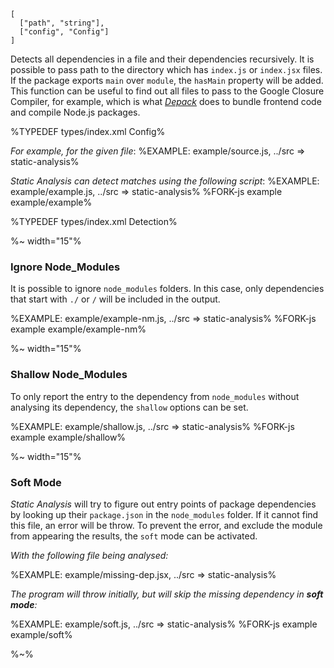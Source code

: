 ```## async staticAnalysis => Array<Detection>
[
  ["path", "string"],
  ["config", "Config"]
]
```

Detects all dependencies in a file and their dependencies recursively. It is possible to pass path to the directory which has `index.js` or `index.jsx` files. If the package exports `main` over `module`, the `hasMain` property will be added. This function can be useful to find out all files to pass to the Google Closure Compiler, for example, which is what [_Depack_](https://github.com/dpck/depack) does to bundle frontend code and compile Node.js packages.

%TYPEDEF types/index.xml Config%

_For example, for the given file_:
%EXAMPLE: example/source.js, ../src => static-analysis%

_Static Analysis can detect matches using the following script_:
%EXAMPLE: example/example.js, ../src => static-analysis%
%FORK-js example example/example%

%TYPEDEF types/index.xml Detection%

%~ width="15"%

### Ignore Node_Modules

It is possible to ignore `node_modules` folders. In this case, only dependencies that start with `./` or `/` will be included in the output.

%EXAMPLE: example/example-nm.js, ../src => static-analysis%
%FORK-js example example/example-nm%

%~ width="15"%

### Shallow Node_Modules

To only report the entry to the dependency from `node_modules` without analysing its dependency, the `shallow` options can be set.

%EXAMPLE: example/shallow.js, ../src => static-analysis%
%FORK-js example example/shallow%

%~ width="15"%

### Soft Mode

_Static Analysis_ will try to figure out entry points of package dependencies by looking up their `package.json` in the `node_modules` folder. If it cannot find this file, an error will be throw. To prevent the error, and exclude the module from appearing the results, the `soft` mode can be activated.

_With the following file being analysed:_

%EXAMPLE: example/missing-dep.jsx, ../src => static-analysis%

_The program will throw initially, but will skip the missing dependency in **soft mode**:_

%EXAMPLE: example/soft.js, ../src => static-analysis%
%FORK-js example example/soft%

%~%
